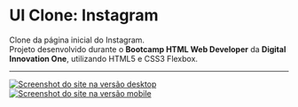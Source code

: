 # UI Clone: Instagram
 Clone da página inicial do Instagram.   
 Projeto desenvolvido durante o **Bootcamp HTML Web Developer** da **Digital Innovation One**, utilizando HTML5 e CSS3 Flexbox.
 ***
[![Screenshot do site na versão desktop](https://i.imgur.com/eIG5fnC.png "Screenshot do site na versão desktop.")](http://devmagno.github.io/ui-clone-instagram "Screenshot do site na versão desktop.")
[![Screenshot do site na versão mobile](https://i.imgur.com/GJjGKQ7.png "Screenshot do site na versão mobile.")](http://devmagno.github.io/ui-clone-instagram "Screenshot do site na versão mobile.")
